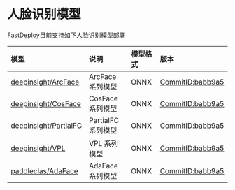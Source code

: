 # 人脸识别模型


FastDeploy目前支持如下人脸识别模型部署

| 模型                                     | 说明             | 模型格式 | 版本                                                                            |
|:---------------------------------------|:---------------|:-----|:------------------------------------------------------------------------------|
| [deepinsight/ArcFace](./insightface)   | ArcFace 系列模型   | ONNX | [CommitID:babb9a5](https://github.com/deepinsight/insightface/commit/babb9a5) |
| [deepinsight/CosFace](./insightface)   | CosFace 系列模型   | ONNX | [CommitID:babb9a5](https://github.com/deepinsight/insightface/commit/babb9a5) |
| [deepinsight/PartialFC](./insightface) | PartialFC 系列模型 | ONNX | [CommitID:babb9a5](https://github.com/deepinsight/insightface/commit/babb9a5) |
| [deepinsight/VPL](./insightface)       | VPL 系列模型       | ONNX | [CommitID:babb9a5](https://github.com/deepinsight/insightface/commit/babb9a5) |
| [paddleclas/AdaFace](./adaface)        | AdaFace 系列模型   | ONNX | [CommitID:babb9a5](https://github.com/PaddlePaddle/PaddleClas/tree/v2.4.0)    |
